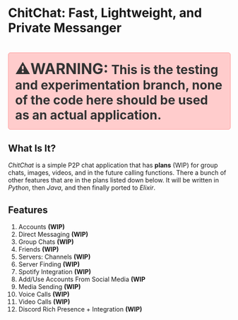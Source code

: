 # ChitChat: Fast, Lightweight, and Private Messanger
<h1><div style="background-color: #FFCCCC; color: #333; padding: 15px; border-radius: 5px; border: 1px solid #FF9999;">
  <strong style="font-size: 1.2em;">⚠️WARNING:</strong> This is the testing and experimentation branch, none of the code here should be used as an actual application. 
</div></h1>

## What Is It?

_ChitChat_ is a simple P2P chat application that has **plans** (WIP) for group chats, images, videos, and in the future calling functions. There a bunch of other features that are in the plans listed down below. It will be written in _Python_, then _Java_, and then finally ported to _Elixir_. 

## Features

1. Accounts **(WIP)**
2. Direct Messaging **(WIP)**
3. Group Chats **(WIP)**
4. Friends **(WIP)**
5. Servers: Channels **(WIP)**
6. Server Finding **(WIP)**
7. Spotify Integration **(WIP)**
8. Add/Use Accounts From Social Media **(WIP**
9. Media Sending **(WIP)**
10. Voice Calls **(WIP)**
11. Video Calls **(WIP)**
12. Discord Rich Presence + Integration **(WIP)**

